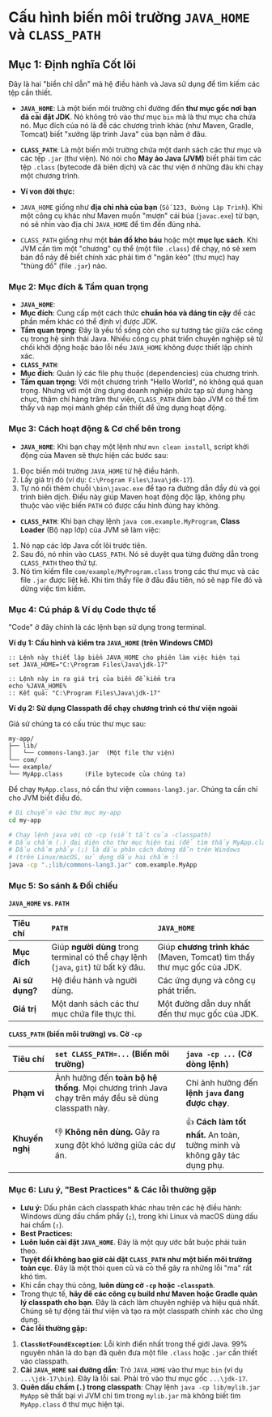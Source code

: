 # Cấu hình biến môi trường `JAVA_HOME` và `CLASS_PATH`

## **Mục 1: Định nghĩa Cốt lõi**

Đây là hai "biển chỉ dẫn" mà hệ điều hành và Java sử dụng để tìm kiếm các tệp cần thiết.

* **`JAVA_HOME`**: Là một biến môi trường chỉ đường đến **thư mục gốc nơi bạn đã cài đặt JDK**. Nó không trỏ vào thư mục `bin` mà là thư mục cha chứa nó. Mục đích của nó là để các chương trình khác (như Maven, Gradle, Tomcat) biết "xưởng lập trình Java" của bạn nằm ở đâu.

* **`CLASS_PATH`**: Là một biến môi trường chứa một danh sách các thư mục và các tệp `.jar` (thư viện). Nó nói cho **Máy ảo Java (JVM)** biết phải tìm các tệp `.class` (bytecode đã biên dịch) và các thư viện ở những đâu khi chạy một chương trình.

* **Ví von đời thực:**

* `JAVA_HOME` giống như **địa chỉ nhà của bạn** (`Số 123, Đường Lập Trình`). Khi một công cụ khác như Maven muốn "mượn" cái búa (`javac.exe`) từ bạn, nó sẽ nhìn vào địa chỉ `JAVA_HOME` để tìm đến đúng nhà.
* `CLASS_PATH` giống như một **bản đồ kho báu** hoặc một **mục lục sách**. Khi JVM cần tìm một "chương" cụ thể (một file `.class`) để chạy, nó sẽ xem bản đồ này để biết chính xác phải tìm ở "ngăn kéo" (thư mục) hay "thùng đồ" (file `.jar`) nào.

### **Mục 2: Mục đích & Tầm quan trọng**

* **`JAVA_HOME`**:
* **Mục đích**: Cung cấp một cách thức **chuẩn hóa và đáng tin cậy** để các phần mềm khác có thể định vị được JDK.
* **Tầm quan trọng**: Đây là yếu tố sống còn cho sự tương tác giữa các công cụ trong hệ sinh thái Java. Nhiều công cụ phát triển chuyên nghiệp sẽ từ chối khởi động hoặc báo lỗi nếu `JAVA_HOME` không được thiết lập chính xác.
* **`CLASS_PATH`**:
* **Mục đích**: Quản lý các file phụ thuộc (dependencies) của chương trình.
* **Tầm quan trọng**: Với một chương trình "Hello World", nó không quá quan trọng. Nhưng với một ứng dụng doanh nghiệp phức tạp sử dụng hàng chục, thậm chí hàng trăm thư viện, `CLASS_PATH` đảm bảo JVM có thể tìm thấy và nạp mọi mảnh ghép cần thiết để ứng dụng hoạt động.

### **Mục 3: Cách hoạt động & Cơ chế bên trong**

* **`JAVA_HOME`**: Khi bạn chạy một lệnh như `mvn clean install`, script khởi động của Maven sẽ thực hiện các bước sau:

1. Đọc biến môi trường `JAVA_HOME` từ hệ điều hành.
2. Lấy giá trị đó (ví dụ: `C:\Program Files\Java\jdk-17`).
3. Tự nó nối thêm chuỗi `\bin\javac.exe` để tạo ra đường dẫn đầy đủ và gọi trình biên dịch. Điều này giúp Maven hoạt động độc lập, không phụ thuộc vào việc biến `PATH` có được cấu hình đúng hay không.

* **`CLASS_PATH`**: Khi bạn chạy lệnh `java com.example.MyProgram`, **Class Loader** (Bộ nạp lớp) của JVM sẽ làm việc:

1. Nó nạp các lớp Java cốt lõi trước tiên.
2. Sau đó, nó nhìn vào `CLASS_PATH`. Nó sẽ duyệt qua từng đường dẫn trong `CLASS_PATH` theo thứ tự.
3. Nó tìm kiếm file `com/example/MyProgram.class` trong các thư mục và các file `.jar` được liệt kê. Khi tìm thấy file ở đâu đầu tiên, nó sẽ nạp file đó và dừng việc tìm kiếm.

### **Mục 4: Cú pháp & Ví dụ Code thực tế**

"Code" ở đây chính là các lệnh bạn sử dụng trong terminal.

**Ví dụ 1: Cấu hình và kiểm tra `JAVA_HOME` (trên Windows CMD)**

```batch
:: Lệnh này thiết lập biến JAVA_HOME cho phiên làm việc hiện tại
set JAVA_HOME="C:\Program Files\Java\jdk-17"

:: Lệnh này in ra giá trị của biến để kiểm tra
echo %JAVA_HOME%
:: Kết quả: "C:\Program Files\Java\jdk-17"
```

**Ví dụ 2: Sử dụng Classpath để chạy chương trình có thư viện ngoài**

Giả sử chúng ta có cấu trúc thư mục sau:

```
my-app/
├── lib/
│   └── commons-lang3.jar  (Một file thư viện)
└── com/
└── example/
└── MyApp.class      (File bytecode của chúng ta)
```

Để chạy `MyApp.class`, nó cần thư viện `commons-lang3.jar`. Chúng ta cần chỉ cho JVM biết điều đó.

```bash
# Di chuyển vào thư mục my-app
cd my-app

# Chạy lệnh java với cờ -cp (viết tắt của -classpath)
# Dấu chấm (.) đại diện cho thư mục hiện tại (để tìm thấy MyApp.class)
# Dấu chấm phẩy (;) là dấu phân cách đường dẫn trên Windows
# (trên Linux/macOS, sử dụng dấu hai chấm :)
java -cp ".;lib/commons-lang3.jar" com.example.MyApp
```

### **Mục 5: So sánh & Đối chiếu**

**`JAVA_HOME` vs. `PATH`**

| Tiêu chí       | `PATH`                                                          | `JAVA_HOME`                                                   |
| :-------------- | :-------------------------------------------------------------- | :------------------------------------------------------------ |
| **Mục đích** | Giúp **người dùng** trong terminal có thể chạy lệnh (`java`, `git`) từ bất kỳ đâu. | Giúp **chương trình khác** (Maven, Tomcat) tìm thấy thư mục gốc của JDK. |
| **Ai sử dụng?** | Hệ điều hành và người dùng.                                     | Các ứng dụng và công cụ phát triển.                           |
| **Giá trị** | Một danh sách các thư mục chứa file thực thi.                   | Một đường dẫn duy nhất đến thư mục gốc của JDK.                 |

**`CLASS_PATH` (biến môi trường) vs. Cờ `-cp`**

| Tiêu chí       | `set CLASS_PATH=...` (Biến môi trường)                                  | `java -cp ...` (Cờ dòng lệnh)                                 |
| :------------- | :---------------------------------------------------------------------- | :------------------------------------------------------------ |
| **Phạm vi** | Ảnh hưởng đến **toàn bộ hệ thống**. Mọi chương trình Java chạy trên máy đều sẽ dùng classpath này. | Chỉ ảnh hưởng đến **lệnh `java` đang được chạy**.             |
| **Khuyến nghị** | 👎 **Không nên dùng.** Gây ra xung đột khó lường giữa các dự án.         | 👍 **Cách làm tốt nhất.** An toàn, tường minh và không gây tác dụng phụ. |

### **Mục 6: Lưu ý, "Best Practices" & Các lỗi thường gặp**

* **Lưu ý:** Dấu phân cách classpath khác nhau trên các hệ điều hành: Windows dùng dấu chấm phẩy (**`;`**), trong khi Linux và macOS dùng dấu hai chấm (**`:`**).
* **Best Practices:**
* **Luôn luôn cài đặt `JAVA_HOME`**. Đây là một quy ước bắt buộc phải tuân theo.
* **Tuyệt đối không bao giờ cài đặt `CLASS_PATH` như một biến môi trường toàn cục**. Đây là một thói quen cũ và có thể gây ra những lỗi "ma" rất khó tìm.
* Khi cần chạy thủ công, **luôn dùng cờ `-cp` hoặc `-classpath`**.
* Trong thực tế, **hãy để các công cụ build như Maven hoặc Gradle quản lý classpath cho bạn**. Đây là cách làm chuyên nghiệp và hiệu quả nhất. Chúng sẽ tự động tải thư viện và tạo ra một classpath chính xác cho ứng dụng.
* **Các lỗi thường gặp:**

1. **`ClassNotFoundException`**: Lỗi kinh điển nhất trong thế giới Java. 99% nguyên nhân là do bạn đã quên đưa một file `.class` hoặc `.jar` cần thiết vào classpath.
2. **Cài `JAVA_HOME` sai đường dẫn**: Trỏ `JAVA_HOME` vào thư mục `bin` (ví dụ `...\jdk-17\bin`). Đây là lỗi sai. Phải trỏ vào thư mục gốc `...\jdk-17`.
3. **Quên dấu chấm (`.`) trong classpath**: Chạy lệnh `java -cp lib/mylib.jar MyApp` sẽ thất bại vì JVM chỉ tìm trong `mylib.jar` mà không biết tìm `MyApp.class` ở thư mục hiện tại.
